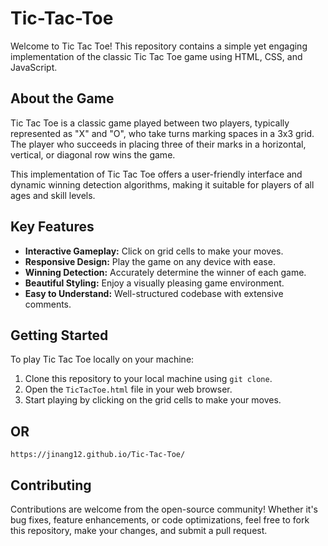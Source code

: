 # Tic-Tac-Toe

Welcome to Tic Tac Toe! This repository contains a simple yet engaging implementation of the classic Tic Tac Toe game using HTML, CSS, and JavaScript.

## About the Game

Tic Tac Toe is a classic game played between two players, typically represented as "X" and "O", who take turns marking spaces in a 3x3 grid. The player who succeeds in placing three of their marks in a horizontal, vertical, or diagonal row wins the game.

This implementation of Tic Tac Toe offers a user-friendly interface and dynamic winning detection algorithms, making it suitable for players of all ages and skill levels.

## Key Features

- **Interactive Gameplay:** Click on grid cells to make your moves.
- **Responsive Design:** Play the game on any device with ease.
- **Winning Detection:** Accurately determine the winner of each game.
- **Beautiful Styling:** Enjoy a visually pleasing game environment.
- **Easy to Understand:** Well-structured codebase with extensive comments.


## Getting Started

To play Tic Tac Toe locally on your machine:

1. Clone this repository to your local machine using `git clone`.
2. Open the `TicTacToe.html` file in your web browser.
3. Start playing by clicking on the grid cells to make your moves.
   
## OR
    https://jinang12.github.io/Tic-Tac-Toe/

## Contributing

Contributions are welcome from the open-source community! Whether it's bug fixes, feature enhancements, or code optimizations, feel free to fork this repository, make your changes, and submit a pull request.
